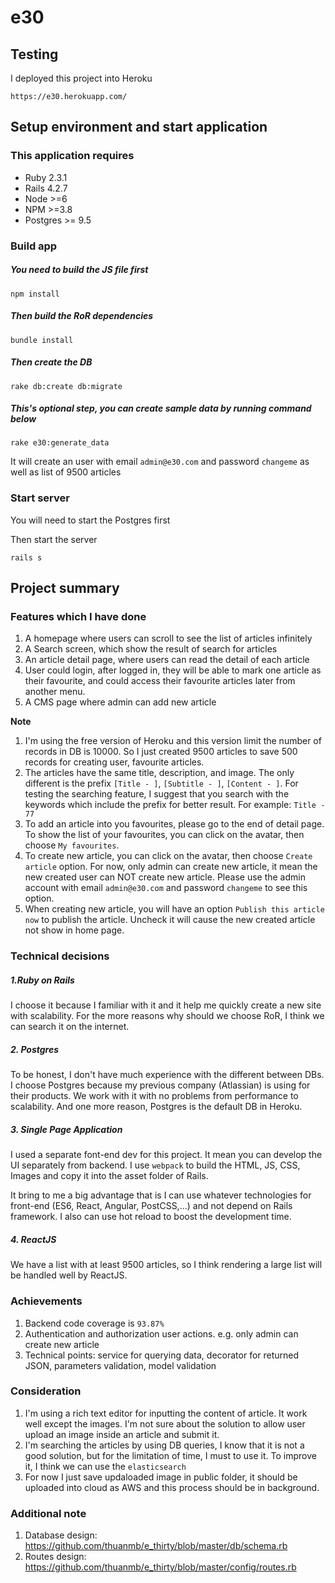 e30
================

Testing
-------

I deployed this project into Heroku

`https://e30.herokuapp.com/`

Setup environment and start application
---------------------------------------

### This application requires

- Ruby 2.3.1
- Rails 4.2.7
- Node >=6
- NPM >=3.8
- Postgres >= 9.5

### Build app

##### You need to build the JS file first

```
npm install
```

##### Then build the RoR dependencies

```
bundle install
```

##### Then create the DB

```
rake db:create db:migrate
```

##### This's optional step, you can create sample data by running command below

```
rake e30:generate_data
```

It will create an user with email `admin@e30.com` and password `changeme` as well as list of 9500 articles
 
### Start server

You will need to start the Postgres first

Then start the server

```
rails s
```

Project summary
---------------

### Features which I have done

1. A homepage where users can scroll to see the list of articles infinitely
2. A Search screen, which show the result of search for articles
3. An article detail page, where users can read the detail of each article
4. User could login, after logged in, they will be able to mark one article as their favourite, and could access their favourite articles later from another menu.
5. A CMS page where admin can add new article

**Note**
1. I'm using the free version of Heroku and this version limit the number of records in DB is 10000. So I just created 9500 articles to save 500 records for creating user, favourite articles.
2. The articles have the same title, description, and image. The only different is the prefix `[Title - ]`, `[Subtitle - ]`, `[Content - ]`.
For testing the searching feature, I suggest that you search with the keywords which include the prefix for better result. For example: `Title - 77`
3. To add an article into you favourites, please go to the end of detail page. To show the list of your favourites, you can click on the avatar, then choose `My favourites`.
4. To create new article, you can click on the avatar, then choose `Create article` option. For now, only admin can create new article, it mean the new created user can NOT create new article.
Please use the admin account with email `admin@e30.com` and password `changeme` to see this option.
5. When creating new article, you will have an option `Publish this article now` to publish the article. Uncheck it will cause the new created article not show in home page.

### Technical decisions

##### 1.Ruby on Rails
I choose it because I familiar with it and it help me quickly create a new site with scalability. For the more reasons why should we choose RoR, I think we can search it on the internet.

##### 2. Postgres
To be honest, I don't have much experience with the different between DBs.
I choose Postgres because my previous company (Atlassian) is using for their products. We work with it with no problems from performance to scalability.
And one more reason, Postgres is the default DB in Heroku.

##### 3. Single Page Application
I used a separate font-end dev for this project. It mean you can develop the UI separately from backend. I use `webpack` to build the
HTML, JS, CSS, Images and copy it into the asset folder of Rails.

It bring to me a big advantage that is I can use whatever technologies for front-end (ES6, React, Angular, PostCSS,...) and not depend on Rails framework.
I also can use hot reload to boost the development time.

##### 4. ReactJS
We have a list with at least 9500 articles, so I think rendering a large list will be handled well by ReactJS.

### Achievements

1. Backend code coverage is `93.87%`
2. Authentication and authorization user actions. e.g. only admin can create new article
3. Technical points: service for querying data, decorator for returned JSON, parameters validation, model validation

### Consideration

1. I'm using a rich text editor for inputting the content of article. It work well except the images. I'm not sure about the solution to allow user upload an image inside an article and submit it.
2. I'm searching the articles by using DB queries, I know that it is not a good solution, but for the limitation of time, I must to use it. To improve it, I think we can use the `elasticsearch`
3. For now I just save updaloaded image in public folder, it should be uploaded into cloud as AWS and this process should be in background.

### Additional note

1. Database design: https://github.com/thuanmb/e_thirty/blob/master/db/schema.rb
2. Routes design: https://github.com/thuanmb/e_thirty/blob/master/config/routes.rb